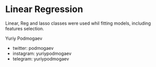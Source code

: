 # Linear Regression

Linear, Reg and lasso classes were used whil fitting models, including features selection.

Yuriy Podmogaev

- twitter:   podmogaev
- instagram: yuriypodmogaev
- telegram:  yuriypodmogaev
